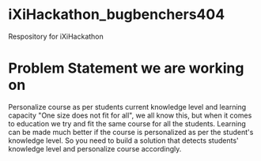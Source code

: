 # iXiHackathon_bugbenchers404
Respository for iXiHackathon
# Problem Statement we are working on
Personalize course as per students current knowledge level and learning capacity
"One size does not fit for all", we all know this, but when it comes to education we try and fit the same course for all the
students. Learning can be made much better if the course is personalized as per the student's knowledge level. So you need to
build a solution that detects students' knowledge level and personalize course accordingly.
